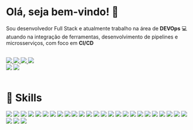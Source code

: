 <div>
  <h1><strong>Olá, seja bem-vindo! 👋</strong></h1>
  <p>Sou desenvolvedor Full Stack e atualmente trabalho na área de <strong>DEVOps</strong> 💻 atuando na integração de ferramentas, desenvolvimento de pipelines e microsserviços, com foco em <strong>CI/CD</strong></p>
  <br>
  <tr>
  <div>
     <a href="https://www.linkedin.com/in/daniel-leite-9372b5102" target="_blank">
      <img src="https://img.shields.io/badge/LinkedIn-0077B5?style=for-the-badge&logo=linkedin&logoColor=white">
     </a>
     <a href="https://www.instagram.com/dan_si_leite" target="_blank">
      <img src="https://img.shields.io/badge/Instagram-E4405F?style=for-the-badge&logo=instagram&logoColor=white">
     </a>
    <a href="mailto:daniel199257@gmail.com" target="_blank">
      <img src="https://img.shields.io/badge/Gmail-D14836?style=for-the-badge&logo=gmail&logoColor=white">
    </a>
    <a href="https://www.kaggle.com/danielraquel" target="_blank">
      <img src="https://img.shields.io/badge/Kaggle-20BEFF?style=for-the-badge&logo=Kaggle&logoColor=white">
    </a>
  </div>
  <img heigth="180em" src="https://github-readme-stats.vercel.app/api/top-langs/?username=danielLeiteSilva&theme=radical&langs_count=8&layout=compact">
  <img heigth="170em" src="https://github-readme-stats.vercel.app/api?username=danielLeiteSilva&theme=radical&&langs_count=8&layout=compact">
</div>
<br>
<h1><strong>💼 Skills</strong></h1>
<tr>
<div>
<img src="https://img.shields.io/badge/GIT-E44C30?style=for-the-badge&logo=git&logoColor=white">
<img src="https://img.shields.io/badge/Node.js-43853D?style=for-the-badge&logo=node.js&logoColor=white">
<img heigth="180em" src="https://img.shields.io/badge/JavaScript-F7DF1E?style=for-the-badge&logo=javascript&logoColor=black">
<img heigth="180em" src="https://img.shields.io/badge/TypeScript-007ACC?style=for-the-badge&logo=typescript&logoColor=white">
<img heigth="180em" src="https://img.shields.io/badge/Python-14354C?style=for-the-badge&logo=python&logoColor=white">
<img heigth="180em" src="https://img.shields.io/badge/Java-ED8B00?style=for-the-badge&logo=openjdk&logoColor=white">
<img heigth="180em" src="https://img.shields.io/badge/React-20232A?style=for-the-badge&logo=react&logoColor=61DAFB">
<img heigth="180em" src="https://img.shields.io/badge/React_Native-20232A?style=for-the-badge&logo=react&logoColor=61DAFB">
<img heigth="180em" src="https://img.shields.io/badge/Angular-DD0031?style=for-the-badge&logo=angular&logoColor=white">
<img heigth="180em" src="https://img.shields.io/badge/Spring-6DB33F?style=for-the-badge&logo=spring&logoColor=white">
<img heigth="180em" src="	https://img.shields.io/badge/MySQL-00000F?style=for-the-badge&logo=mysql&logoColor=white">
<img heigth="180em" src="https://img.shields.io/badge/MongoDB-4EA94B?style=for-the-badge&logo=mongodb&logoColor=white">
<img heigth="180em" src="https://img.shields.io/badge/Heroku-430098?style=for-the-badge&logo=heroku&logoColor=white">
<img heigth="180em" src="https://img.shields.io/badge/HTML-239120?style=for-the-badge&logo=html5&logoColor=white">
<img heigth="180em" src="https://img.shields.io/badge/CSS-239120?&style=for-the-badge&logo=css3&logoColor=white">
<img heigth="180em" src="https://img.shields.io/badge/Jenkins-D24939?style=for-the-badge&logo=Jenkins&logoColor=white">
<img heigth="180em" src="https://img.shields.io/badge/GitHub_Actions-2088FF?style=for-the-badge&logo=github-actions&logoColor=white">
<img heigth="180em" src="https://img.shields.io/badge/Microsoft_Azure-0089D6?style=for-the-badge&logo=microsoft-azure&logoColor=white">
<img heigth="180em" src="	https://img.shields.io/badge/Google_Cloud-4285F4?style=for-the-badge&logo=google-cloud&logoColor=white">
<img heigth="180em" src="https://img.shields.io/badge/docker-%230db7ed.svg?style=for-the-badge&logo=docker&logoColor=white">
<img heigth="180em" src="https://img.shields.io/badge/kubernetes-%23326ce5.svg?style=for-the-badge&logo=kubernetes&logoColor=white">
<img heigth="180em" src="https://img.shields.io/badge/Android-3DDC84?style=for-the-badge&logo=android&logoColor=white">
<img heigth="180em" src="https://img.shields.io/badge/redis-%23DD0031.svg?&style=for-the-badge&logo=redis&logoColor=white">
<img heigth="180em" src="https://img.shields.io/badge/rabbitmq-%23FF6600.svg?&style=for-the-badge&logo=rabbitmq&logoColor=white">
<img heigth="180em" src="https://img.shields.io/badge/MySQL-005C84?style=for-the-badge&logo=mysql&logoColor=white">
<img heigth="180em" src="https://img.shields.io/badge/MySQL-005C84?style=for-the-badge&logo=mysql&logoColor=white">
<img heigth="180em" src="https://img.shields.io/badge/Apache%20Kafka-000?style=for-the-badge&logo=apachekafka">
<img heigth="180em" src="https://img.shields.io/badge/-GraphQL-E10098?style=for-the-badge&logo=graphql&logoColor=white">
</div>
